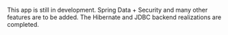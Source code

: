 This app is still in development. Spring Data + Security and many other features are to be added. The Hibernate and JDBC backend realizations are completed.
